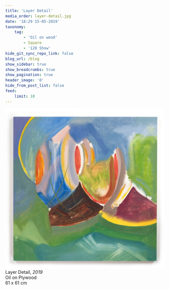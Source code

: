 ```yaml
---
title: 'Layer Detail'
media_order: layer-detail.jpg
date: '18:29 15-05-2019'
taxonomy:
    tag:
        - 'Oil on wood'
        - Square
        - '128 Show'
hide_git_sync_repo_link: false
blog_url: /blog
show_sidebar: true
show_breadcrumbs: true
show_pagination: true
header_image: '0'
hide_from_post_list: false
feed:
    limit: 10
---
```


![](layer-detail.jpg)
Layer Detail, _2019_  
Oil on Plywood  
61 x 61 cm